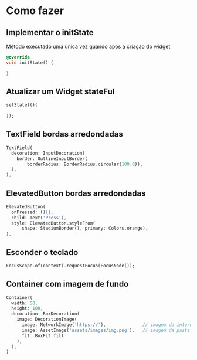 # Como fazer

## Implementar o initState

Método executado uma única vez quando após a criação do widget

```dart
@override
void initState() {

}
```

## Atualizar um Widget stateFul

```dart
setState((){ 
  
});
```

## TextField bordas arredondadas

```dart
TextField(
  decoration: InputDecoration(
    border: OutlineInputBorder(
        borderRadius: BorderRadius.circular(100.0)),
  ),
),
```

## ElevatedButton bordas arredondadas

```dart
ElevatedButton(
  onPressed: (){},
  child: Text('Press'),
  style: ElevatedButton.styleFrom(
      shape: StadiumBorder(), primary: Colors.orange),
),
```

## Esconder o teclado

```dart
FocusScope.of(context).requestFocus(FocusNode());
```

## Container com imagem de fundo

```dart
Container(
  width: 50,
  height: 100,
  decoration: BoxDecoration(
    image: DecorationImage(
      image: NetworkImage('https://'),              // imagem da internet
      image: AssetImage('assets/images/img.png'),   // imagem da pasta
      fit: BoxFit.fill
    ),
  ),
)
```
